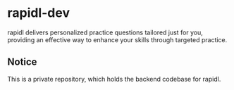 # rapidl-dev

rapidl delivers personalized practice questions tailored just for you, providing an effective way to enhance your skills through targeted practice.

## Notice

This is a private repository, which holds the backend codebase for rapidl.
